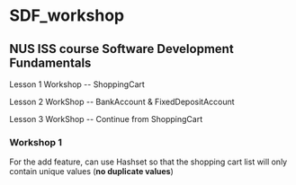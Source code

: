 # SDF_workshop

## NUS ISS course Software Development Fundamentals

Lesson 1 Workshop -- ShoppingCart

Lesson 2 WorkShop -- BankAccount & FixedDepositAccount

Lesson 3 WorkShop -- Continue from ShoppingCart 

### Workshop 1

For the add feature, can use Hashset so that the shopping cart list will only contain unique values (**no duplicate values**)